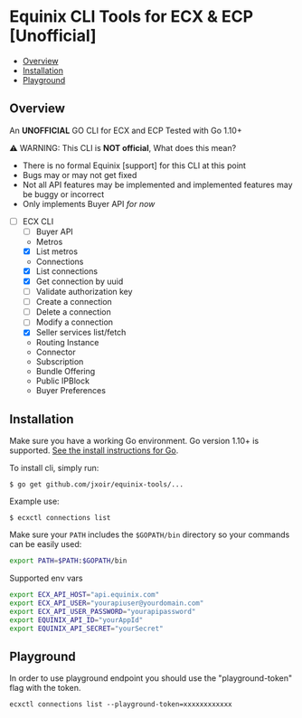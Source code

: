 # Equinix CLI Tools for ECX & ECP [Unofficial]

<!-- toc -->
- [Overview](#overview)
- [Installation](#installation)
- [Playground](#Playground)
<!-- tocstop -->

## Overview

An **UNOFFICIAL** GO CLI for ECX and ECP Tested with Go 1.10+

:warning: WARNING: This CLI is **NOT official**, What does this mean?

* There is no formal Equinix [support] for this CLI at this point
* Bugs may or may not get fixed
* Not all API features may be implemented and implemented features may be buggy or incorrect
* Only implements Buyer API _for now_

- [ ] ECX CLI
   - [ ] Buyer API
   - Metros
   - [x] List metros
   - Connections
   - [x] List connections
   - [x] Get connection by uuid
   - [ ] Validate authorization key
   - [ ] Create a connection
   - [ ] Delete a connection
   - [ ] Modify a connection
   - [x] Seller services list/fetch
   - Routing Instance
   - Connector
   - Subscription
   - Bundle Offering
   - Public IPBlock
   - Buyer Preferences

## Installation

Make sure you have a working Go environment.  Go version 1.10+ is supported.  [See
the install instructions for Go](http://golang.org/doc/install.html).

To install cli, simply run:
```
$ go get github.com/jxoir/equinix-tools/...
```

Example use:
```
$ ecxctl connections list
```

Make sure your `PATH` includes the `$GOPATH/bin` directory so your commands can
be easily used:
```sh
export PATH=$PATH:$GOPATH/bin
````

Supported env vars

```sh
export ECX_API_HOST="api.equinix.com"
export ECX_API_USER="yourapiuser@yourdomain.com"
export ECX_API_USER_PASSWORD="yourapipassword"
export EQUINIX_API_ID="yourAppId"
export EQUINIX_API_SECRET="yourSecret"
```

## Playground

In order to use playground endpoint you should use the "playground-token" flag with the token.

```
ecxctl connections list --playground-token=xxxxxxxxxxxx
````

